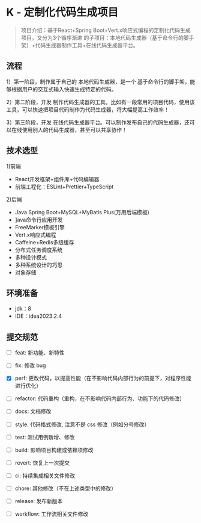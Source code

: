 # K - 定制化代码生成项目

> 项目介绍：基于React+Spring Boot+Vert.x响应式编程的定制化代码生成项目，又分为3个循序渐进
的子项目：本地代码生成器（基于命令行的脚手架）+代码生成器制作工具+在线代码生成器平台。

## 流程

1）第一阶段，制作属于自己的 本地代码生成器，是一个 基于命令行的脚手架，能够根据用户的交互式输入快速生成特定的代码。

2）第二阶段，开发 制作代码生成器的工具。比如有一段常用的项目代码，使用该工具，可以快速把项目代码制作为代码生成器，将大幅提高工作效率！

3）第三阶段，开发 在线代码生成器平台。可以制作发布自己的代码生成器，还可以在线使用别人的代码生成器，甚至可以共享协作！

## 技术选型

1)前端

- React开发框架+组件库+代码编辑器
- 前端工程化：ESLint+Prettier+TypeScript

2)后端
- Java Spring Boot+MySQL+MyBatis Plus(万用后端模板)
- ]ava命令行应用开发
- FreeMarker模板引擎
- Vert.x响应式编程
- Caffeine+Redis多级缓存
- 分布式任务调度系统
- 多种设计模式
- 多种系统设计的巧思
- 对象存储

## 环境准备

- jdk：8
- IDE：idea2023.2.4

## 

## 提交规范
- [ ] feat: 新功能、新特性
- [ ] fix: 修改 bug
- [x] perf: 更改代码，以提高性能（在不影响代码内部行为的前提下，对程序性能进行优化）
- [ ] refactor: 代码重构（重构，在不影响代码内部行为、功能下的代码修改）
- [ ] docs: 文档修改
- [ ] style: 代码格式修改, 注意不是 css 修改（例如分号修改）
- [ ] test: 测试用例新增、修改
- [ ] build: 影响项目构建或依赖项修改
- [ ] revert: 恢复上一次提交
- [ ] ci: 持续集成相关文件修改
- [ ] chore: 其他修改（不在上述类型中的修改）
- [ ] release: 发布新版本
- [ ] workflow: 工作流相关文件修改

